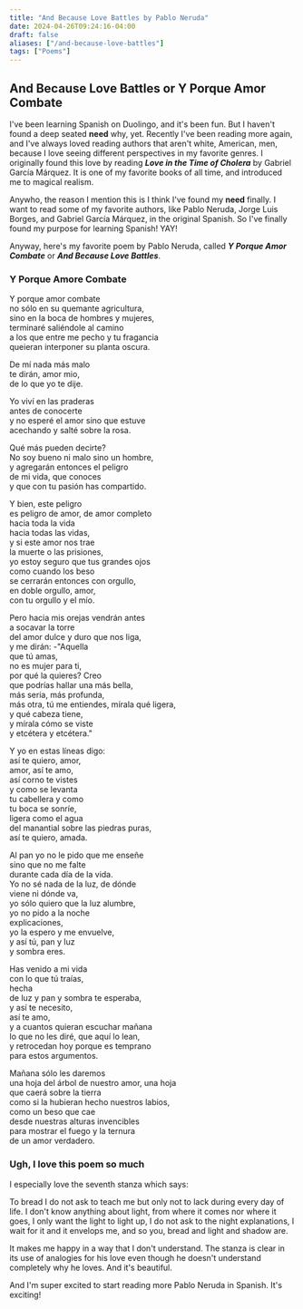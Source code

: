 ```yaml
---
title: "And Because Love Battles by Pablo Neruda"
date: 2024-04-26T09:24:16-04:00
draft: false
aliases: ["/and-because-love-battles"]
tags: ["Poems"]
---
```


## And Because Love Battles or Y Porque Amor Combate

I've been learning Spanish on Duolingo, and it's been fun. But I haven't found a deep seated **need** why, yet. Recently I've been reading more again, and I've always loved reading authors that aren't white, American, men, because I love seeing different perspectives in my favorite genres. I originally found this love by reading ***Love in the Time of Cholera*** by Gabriel García Márquez. It is one of my favorite books of all time, and introduced me to magical realism.

Anywho, the reason I mention this is I think I've found my **need** finally. I want to read some of my favorite authors, like Pablo Neruda, Jorge Luis Borges, and Gabriel García Márquez, in the original Spanish. So I've finally found my purpose for learning Spanish! YAY!

Anyway, here's my favorite poem by Pablo Neruda, called ***Y Porque Amor Combate*** or ***And Because Love Battles***.

### Y Porque Amore Combate

Y porque amor combate  
no sólo en su quemante agricultura,  
sino en la boca de hombres y mujeres,  
terminaré saliéndole al camino  
a los que entre me pecho y tu fragancia  
queieran interponer su planta oscura.  

De mí nada más malo  
te dirán, amor mio,  
de lo que yo te dije.  

Yo viví en las praderas  
antes de conocerte  
y no esperé el amor sino que estuve  
acechando y salté sobre la rosa.  

Qué más pueden decirte?  
No soy bueno ni malo sino un hombre,  
y agregarán entonces el peligro  
de mi vida, que conoces  
y que con tu pasión has compartido.  

Y bien, este peligro  
es peligro de amor, de amor completo  
hacia toda la vida  
hacia todas las vidas,  
y si este amor nos trae  
la muerte o las prisiones,  
yo estoy seguro que tus grandes ojos  
como cuando los beso  
se cerrarán entonces con orgullo,  
en doble orgullo, amor,  
con tu orgullo y el mío.  

Pero hacia mis orejas vendrán antes  
a socavar la torre  
del amor dulce y duro que nos liga,  
y me dirán: -"Aquella  
que tú amas,  
no es mujer para ti,  
por qué la quieres? Creo  
que podrías hallar una más bella,  
más seria, más profunda,  
más otra, tú me entiendes, mírala qué ligera,  
y qué cabeza tiene,  
y mírala cómo se viste  
y etcétera y etcétera."  

Y yo en estas líneas digo:  
así te quiero, amor,  
amor, así te amo,  
así corno te vistes  
y como se levanta  
tu cabellera y como  
tu boca se sonríe,  
ligera como el agua  
del manantial sobre las piedras puras,  
así te quiero, amada.  

Al pan yo no le pido que me enseñe  
sino que no me falte  
durante cada día de la vida.  
Yo no sé nada de la luz, de dónde  
viene ni dónde va,  
yo sólo quiero que la luz alumbre,  
yo no pido a la noche  
explicaciones,  
yo la espero y me envuelve,  
y así tú, pan y luz  
y sombra eres.  

Has venido a mi vida  
con lo que tú traías,  
hecha  
de luz y pan y sombra te esperaba,  
y así te necesito,  
así te amo,  
y a cuantos quieran escuchar mañana  
lo que no les diré, que aquí lo lean,  
y retrocedan hoy porque es temprano  
para estos argumentos.  

Mañana sólo les daremos  
una hoja del árbol de nuestro amor, una hoja  
que caerá sobre la tierra  
como si la hubieran hecho nuestros labios,  
como un beso que cae  
desde nuestras alturas invencibles  
para mostrar el fuego y la ternura  
de un amor verdadero.  

### Ugh, I love this poem so much

I especially love the seventh stanza which says:

To bread I do not ask to teach me
but only not to lack during every day of life.
I don't know anything about light, from where
it comes nor where it goes,
I only want the light to light up,
I do not ask to the night
explanations,
I wait for it and it envelops me,
and so you, bread and light
and shadow are.

It makes me happy in a way that I don't understand. The stanza is clear in its use of analogies for his love even though he doesn't understand completely why he loves. And it's beautiful.

And I'm super excited to start reading more Pablo Neruda in Spanish. It's exciting!
